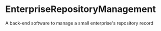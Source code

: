# EnterpriseRepositoryManagement
A back-end software to manage a small enterprise's repository record
